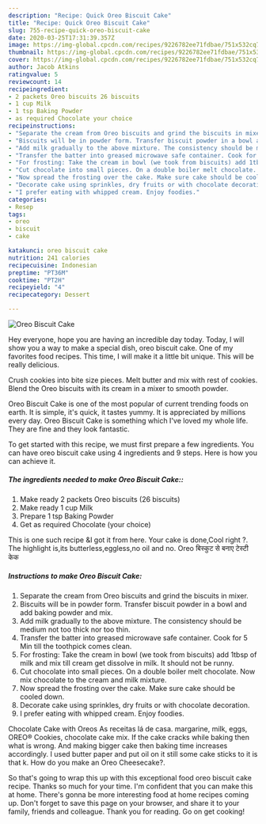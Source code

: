 ```yaml
---
description: "Recipe: Quick Oreo Biscuit Cake"
title: "Recipe: Quick Oreo Biscuit Cake"
slug: 755-recipe-quick-oreo-biscuit-cake
date: 2020-03-25T17:31:39.357Z
image: https://img-global.cpcdn.com/recipes/9226782ee71fdbae/751x532cq70/oreo-biscuit-cake-recipe-main-photo.jpg
thumbnail: https://img-global.cpcdn.com/recipes/9226782ee71fdbae/751x532cq70/oreo-biscuit-cake-recipe-main-photo.jpg
cover: https://img-global.cpcdn.com/recipes/9226782ee71fdbae/751x532cq70/oreo-biscuit-cake-recipe-main-photo.jpg
author: Jacob Atkins
ratingvalue: 5
reviewcount: 14
recipeingredient:
- 2 packets Oreo biscuits 26 biscuits
- 1 cup Milk
- 1 tsp Baking Powder
- as required Chocolate your choice
recipeinstructions:
- "Separate the cream from Oreo biscuits and grind the biscuits in mixer."
- "Biscuits will be in powder form. Transfer biscuit powder in a bowl and add baking powder and mix."
- "Add milk gradually to the above mixture. The consistency should be medium not too thick nor too thin."
- "Transfer the batter into greased microwave safe container. Cook for 5 Min till the toothpick comes clean."
- "For frosting: Take the cream in bowl (we took from biscuits) add 1tbsp of milk and mix till cream get dissolve in milk. It should not be runny."
- "Cut chocolate into small pieces. On a double boiler melt chocolate. Now mix chocolate to the cream and milk mixture."
- "Now spread the frosting over the cake. Make sure cake should be cooled down."
- "Decorate cake using sprinkles, dry fruits or with chocolate decoration."
- "I prefer eating with whipped cream. Enjoy foodies."
categories:
- Resep
tags:
- oreo
- biscuit
- cake

katakunci: oreo biscuit cake
nutrition: 241 calories
recipecuisine: Indonesian
preptime: "PT36M"
cooktime: "PT2H"
recipeyield: "4"
recipecategory: Dessert

---
```



![Oreo Biscuit Cake](https://img-global.cpcdn.com/recipes/9226782ee71fdbae/751x532cq70/oreo-biscuit-cake-recipe-main-photo.jpg)

Hey everyone, hope you are having an incredible day today. Today, I will show you a way to make a special dish, oreo biscuit cake. One of my favorites food recipes. This time, I will make it a little bit unique. This will be really delicious.

Crush cookies into bite size pieces. Melt butter and mix with rest of cookies. Blend the Oreo biscuits with its cream in a mixer to smooth powder.

Oreo Biscuit Cake is one of the most popular of current trending foods on earth. It is simple, it's quick, it tastes yummy. It is appreciated by millions every day. Oreo Biscuit Cake is something which I've loved my whole life. They are fine and they look fantastic.


To get started with this recipe, we must first prepare a few ingredients. You can have oreo biscuit cake using 4 ingredients and 9 steps. Here is how you can achieve it.

##### The ingredients needed to make Oreo Biscuit Cake::

1. Make ready 2 packets Oreo biscuits (26 biscuits)
1. Make ready 1 cup Milk
1. Prepare 1 tsp Baking Powder
1. Get as required Chocolate (your choice)


This is one such recipe &amp;I got it from here. Your cake is done,Cool right ?. The highlight is,its butterless,eggless,no oil and no. Oreo बिस्कुट से बनाए टेस्टी केक 

##### Instructions to make Oreo Biscuit Cake:

1. Separate the cream from Oreo biscuits and grind the biscuits in mixer.
1. Biscuits will be in powder form. Transfer biscuit powder in a bowl and add baking powder and mix.
1. Add milk gradually to the above mixture. The consistency should be medium not too thick nor too thin.
1. Transfer the batter into greased microwave safe container. Cook for 5 Min till the toothpick comes clean.
1. For frosting: Take the cream in bowl (we took from biscuits) add 1tbsp of milk and mix till cream get dissolve in milk. It should not be runny.
1. Cut chocolate into small pieces. On a double boiler melt chocolate. Now mix chocolate to the cream and milk mixture.
1. Now spread the frosting over the cake. Make sure cake should be cooled down.
1. Decorate cake using sprinkles, dry fruits or with chocolate decoration.
1. I prefer eating with whipped cream. Enjoy foodies.


Chocolate Cake with Oreos As receitas lá de casa. margarine, milk, eggs, OREO® Cookies, chocolate cake mix. If the cake cracks while baking then what is wrong. And making bigger cake then baking time increases accordingly. I used butter paper and put oil on it still some cake sticks to it is that k. How do you make an Oreo Cheesecake?. 

So that's going to wrap this up with this exceptional food oreo biscuit cake recipe. Thanks so much for your time. I'm confident that you can make this at home. There's gonna be more interesting food at home recipes coming up. Don't forget to save this page on your browser, and share it to your family, friends and colleague. Thank you for reading. Go on get cooking!
